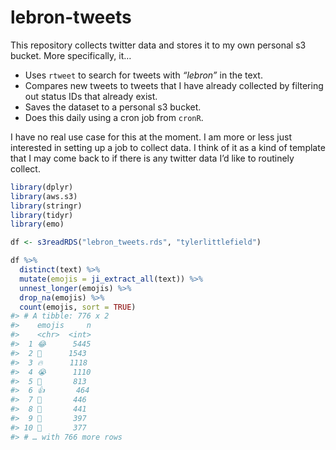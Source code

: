 
<!-- README.md is generated from README.Rmd. Please edit that file -->

# lebron-tweets

<!-- badges: start -->

<!-- badges: end -->

This repository collects twitter data and stores it to my own personal
s3 bucket. More specifically, it…

  - Uses `rtweet` to search for tweets with *“lebron”* in the text.
  - Compares new tweets to tweets that I have already collected by
    filtering out status IDs that already exist.
  - Saves the dataset to a personal s3 bucket.
  - Does this daily using a cron job from `cronR`.

I have no real use case for this at the moment. I am more or less just
interested in setting up a job to collect data. I think of it as a kind
of template that I may come back to if there is any twitter data I’d
like to routinely collect.

``` r
library(dplyr)
library(aws.s3)
library(stringr)
library(tidyr)
library(emo)

df <- s3readRDS("lebron_tweets.rds", "tylerlittlefield")

df %>% 
  distinct(text) %>% 
  mutate(emojis = ji_extract_all(text)) %>% 
  unnest_longer(emojis) %>% 
  drop_na(emojis) %>% 
  count(emojis, sort = TRUE)
#> # A tibble: 776 x 2
#>    emojis     n
#>    <chr>  <int>
#>  1 😂      5445
#>  2 🤣      1543
#>  3 🔥      1118
#>  4 😭      1110
#>  5 🏀       813
#>  6 👍       464
#>  7 🤔       446
#>  8 👑       441
#>  9 🐐       397
#> 10 👀       377
#> # … with 766 more rows
```

